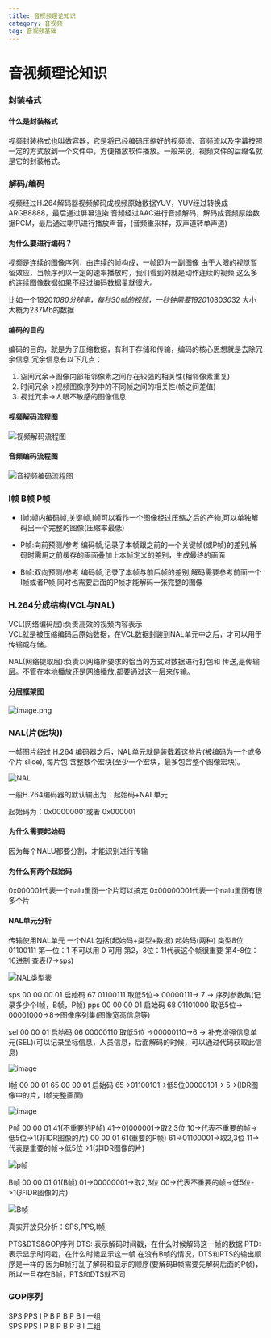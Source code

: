```yaml
---
title: 音视频理论知识
category: 音视频 
tag: 音视频基础
---
```


# 音视频理论知识

### 封装格式

#### 什么是封装格式

视频封装格式也叫做容器，它是将已经编码压缩好的视频流、音频流以及字幕按照一定的方式放到一个文件中，方便播放软件播放。一般来说，视频文件的后缀名就是它的封装格式。

### 解码/编码

视频经过H.264解码器视频解码成视频原始数据YUV，YUV经过转换成ARGB8888，最后通过屏幕渲染
音频经过AAC进行音频解码，解码成音频原始数据PCM，最后通过喇叭进行播放声音，(音频重采样，双声道转单声道)

#### 为什么要进行编码？

视频是连续的图像序列，由连续的帧构成，一帧即为一副图像
由于人眼的视觉暂留效应，当帧序列以一定的速率播放时，我们看到的就是动作连续的视频
这么多的连续图像数据如果不经过编码数据量就很大。

比如一个1920*1080分辨率，每秒30帧的视频，一秒钟需要1920*1080*30*32  大小大概为237Mb的数据


#### 编码的目的

编码的目的，就是为了压缩数据，有利于存储和传输，编码的核心思想就是去除冗余信息
冗余信息有以下几点：

1. 空间冗余->图像内部相邻像素之间存在较强的相关性(相邻像素重复)
2. 时间冗余->视频图像序列中的不同帧之间的相关性(帧之间差值)
3. 视觉冗余->人眼不敏感的图像信息

#### 视频解码流程图

![视频解码流程图](https://cdn.nlark.com/yuque/0/2022/png/158084/1659528648168-7683b7c9-c758-4ae1-b367-562bc7d1b3b1.png?x-oss-process=image%2Fresize%2Cw_1820%2Climit_0)

#### 音频编码流程图

![音视频编码流程图](https://cdn.nlark.com/yuque/0/2022/png/158084/1659528712098-f7f921da-22a4-417c-9653-69d654648577.png?x-oss-process=image%2Fresize%2Cw_1222%2Climit_0)

### I帧 B帧 P帧

* I帧:帧内编码帧,关键帧,I帧可以看作一个图像经过压缩之后的产物,可以单独解码出一个完整的图像(压缩率最低)

* P帧:向前预测/参考 编码帧,记录了本帧跟之前的一个关键帧(或P帧)的差别,解码时需用之前缓存的画面叠加上本帧定义的差别，生成最终的画面

* B帧:双向预测/参考 编码帧,记录了本帧与前后帧的差别,解码需要参考前面一个I帧或者P帧,同时也需要后面的P帧才能解码一张完整的图像

### H.264分成结构(VCL与NAL)

VCL(网络编码层):负责高效的视频内容表示 	 	 							 					
VCL就是被压缩编码后原始数据，在VCL数据封装到NAL单元中之后，才可以用于传输或存储。

NAL(网络提取层):负责以网络所要求的恰当的方式对数据进行打包和 传送,是传输层。不管在本地播放还是网络播放,都要通过这一层来传输。


#### 分层框架图

![image.png](https://cdn.nlark.com/yuque/0/2022/png/158084/1659529844637-9edccf38-5773-4b6f-90b3-c5cd389cd0a9.png?x-oss-process=image%2Fresize%2Cw_1654%2Climit_0)


### NAL(片(宏块))

一帧图片经过 H.264 编码器之后，NAL单元就是装载着这些片(被编码为一个或多个片 slice), 每片包 含整数个宏块(至少一个宏块，最多包含整个图像宏块)。

![NAL](https://cdn.nlark.com/yuque/0/2022/png/158084/1659529927241-5e7fb52d-78d4-4894-957b-dec8dbb7aa1a.png?x-oss-process=image%2Fresize%2Cw_1454%2Climit_0)

一般H.264编码器的默认输出为：起始码+NAL单元

起始码为：0x00000001或者	0x000001

#### 为什么需要起始码

因为每个NALU都要分割，才能识别进行传输

#### 为什么有两个起始码

0x000001代表一个nalu里面一个片可以搞定
0x00000001代表一个nalu里面有很多个片

#### NAL单元分析

传输使用NAL单元
一个NAL包括(起始码+类型+数据)
起始码(两种)
类型8位
01100111
第一位：1 不可以用  0 可用
第2，3位：11代表这个帧很重要
第4-8位：16进制 查表(7->sps)

![NAL类型表](https://cdn.nlark.com/yuque/0/2022/png/158084/1658382054262-0dccaa0a-02ae-4fe8-99b4-1ebcc6e496a6.png?x-oss-process=image%2Fresize%2Cw_1666%2Climit_0)

sps
00 00 00 01 启始码   67 01100111  取低5位-> 00000111-> 7 -> 序列参数集(记录多少个I帧，B帧，P帧)
pps
00 00 00 01 启始码  68  01101000  取低5位-> 00001000->8->图像序列集(图像宽高信息等)

sel
00 00 01 启始码   06  00000110  取低5位 ->00000110->6 -> 补充增强信息单元(SEL)(可以记录坐标信息，人员信息，后面解码的时候，可以通过代码获取此信息)


![image](https://cdn.nlark.com/yuque/0/2022/png/158084/1658380556751-0c13c305-2a40-4415-9464-110277938d8e.png?x-oss-process=image%2Fresize%2Cw_1982%2Climit_0)


I帧
00 00 01 65
00 00 01  启始码
65->01100101->低5位00000101-> 5->(IDR图像中的片，I帧完整画面)


![image](https://cdn.nlark.com/yuque/0/2022/png/158084/1658381106493-73d27abb-d0e0-4fa7-82f4-7e2e6d8d4b32.png?x-oss-process=image%2Fresize%2Cw_1976%2Climit_0)


P帧
00 00 01 41(不重要的P帧)
41->01000001->取2,3位 10->代表不重要的帧->低5位->1(非IDR图像的片)
00 00 01 61(重要的P帧)
61->01100001->取2,3位  11->代表是重要的帧->低5位->1(非IDR图像的片)

![p帧](https://cdn.nlark.com/yuque/0/2022/png/158084/1658381401623-d85ace74-5ef9-4484-b98a-6ccf508f04ef.png?x-oss-process=image%2Fresize%2Cw_1998%2Climit_0)


B帧
00 00 01 01(B帧)
01->00000001->取2,3位 00->代表不重要的帧->低5位->1(非IDR图像的片)

![B帧](https://cdn.nlark.com/yuque/0/2022/png/158084/1658381784685-474eca8a-44c1-4a77-bdda-e5e102322a50.png?x-oss-process=image%2Fresize%2Cw_1986%2Climit_0)


真实开放只分析：SPS,PPS,I帧,


PTS&DTS&GOP序列
DTS: 表示解码时间戳，在什么时候解码这一帧的数据
PTD: 表示显示时间戳，在什么时候显示这一帧
在没有B帧的情况，DTS和PTS的输出顺序是一样的
因为B帧打乱了解码和显示的顺序(要解码B帧需要先解码后面的P帧)，所以一旦存在B帧，PTS和DTS就不同

### GOP序列

SPS PPS I P B P B P B I 一组    
SPS PPS I P B P B P B I 二组